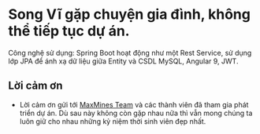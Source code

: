 # Song Vĩ gặp chuyện gia đình, không thể tiếp tục dự án.
Công nghệ sử dụng: Spring Boot hoạt động như một Rest Service, sử dụng lớp JPA để ánh xạ dữ liệu giữa Entity và CSDL MySQL, Angular 9, JWT.  
## Lời cảm ơn
- Lời cảm ơn gửi tới [MaxMines Team](http://maxmines.com) và các thành viên đã tham gia phát triển dự án. Dù sau này không còn gặp nhau nữa thì vẫn mong chúng ta luôn giữ cho nhau những kỷ niệm thời sinh viên đẹp nhất.
